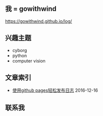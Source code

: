 ## 我 = gowithwind
https://gowithwind.github.io/log/

## 兴趣主题
- cyborg 
- python 
- computer vision

## 文章索引
- [使用github pages轻松发布日志](log) 2016-12-16

## 联系我

